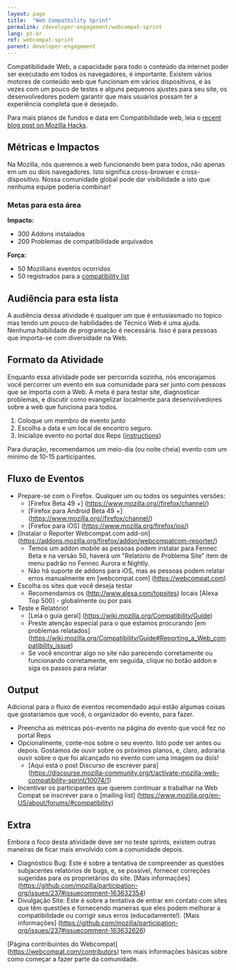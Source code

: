 ```yaml
---
layout: page
title:  "Web Compatbility Sprint"
permalink: /developer-engagement/webcompat-sprint
lang: pt-br
ref: webcompat-sprint
parent: developer-engagement
---
```


Compatibilidade Web, a capacidade para todo o conteúdo da internet poder ser executado em todos os navegadores, é importante. Existem vários motores de conteúdo web que funcionam em vários dispositivos, e às vezes com um pouco de testes e alguns pequenos ajustes para seu site, os desenvolvedores podem garantir que mais usuários possam ter a experiência completa que é desejado.

Para mais planos de fundos e data em Compatibilidade web, leia o  [recent blog post on Mozilla Hacks](https://hacks.mozilla.org/2016/07/make-the-web-work-for-everyone/).

## Métricas e Impactos

Na Mozilla, nós queremos a web funcionando bem para todos, não apenas em um ou dois navegadores. Isto significa cross-browser e cross-dispositivo. Nossa comunidade global pode dar visibilidade a isto que nenhuma equipe poderia combinar!

### Metas para esta área

__Impacto:__

* 300 Addons instalados
* 200 Problemas de compatibilidade arquivados

__Força:__

* 50 Mozillians eventos ocorridos
* 50 registrados para a [compatibility list](https://www.mozilla.org/en-US/about/forums/#compatibility)

## Audiência para esta lista

A audiência dessa atividade é qualquer um que é entusiasmado no topico mas tendo um pouco de habilidades de Técnico Web é uma ajuda. Nenhuma habilidade de programação é necessária. Isso é para pessoas que importa-se com  diversidade na Web.

## Formato da Atividade

Enquanto essa atividade pode ser percorrida sozinha, nós encorajamos você percorrer um evento em sua comunidade para ser junto com pessoas que se importa com a Web. A meta é para testar site, diagnosticar problemas, e discutir como evangelizar localmente para desenvolvedores sobre a web que funciona para todos.

1. Coloque um membro de evento junto
2. Escolha a data e um local de encontro seguro.
3. Inicialize  evento no portal dos Reps ([instructions](https://wiki.mozilla.org/ReMo/SOPs/Event_hosting))

Para duração, recomendamos um meio-dia (ou noite cheia) evento com um mínimo de 10-15 participantes.

## Fluxo de Eventos

* Prepare-se com o Firefox. Qualquer um ou todos os seguintes versões:
    * [Firefox Beta 49 +] (https://www.mozilla.org//firefox/channel/)
    * [Firefox para Android Beta 49 +] (https://www.mozilla.org//firefox/channel/)
    * [Firefox para iOS] (https://www.mozilla.org/firefox/ios/)
* [Instalar o Reporter Webcompat.com add-on] (https://addons.mozilla.org/firefox/addon/webcompatcom-reporter/)
    * Temos um addon mobile as pessoas podem instalar para Fennec Beta e na versão 50, haverá um "Relatório de Problema Site" item de menu padrão no Fennec Aurora e Nightly.
    * Não há suporte de addons para iOS, mas as pessoas podem relatar erros manualmente em [webcompat.com] (https://webcompat.com)
* Escolha os sites que você deseja testar
    * Recomendamos os (http://www.alexa.com/topsites) locais [Alexa Top 500] - globalmente ou por país
* Teste e Relatório!
    * [Leia o guia geral] (https://wiki.mozilla.org/Compatibility/Guide)
    * Preste atenção especial para o que estamos procurando [em problemas relatados] (https://wiki.mozilla.org/Compatibility/Guide#Reporting_a_Web_compatibility_issue)
    * Se você encontrar algo no site não parecendo corretamente ou funcionando corretamente, em seguida, clique no botão addon e siga os passos para relatar

## Output
Adicional para o fluxo de eventos recomendado aqui estão algumas coisas que gostaríamos que você, o organizador do evento, para fazer.

* Preencha as métricas pós-evento na página do evento que você fez no portal Reps
* Opcionalmente, conte-nos sobre o seu evento. Isto pode ser antes ou depois. Gostamos de ouvir sobre os próximos planos, e, claro, adoraria ouvir sobre o que foi alcançado no evento com uma imagem ou dois!
    * [Aqui está o post Discurso de escrever para] (https://discourse.mozilla-community.org/t/activate-mozilla-web-compatibility-sprint/10074/1)
* Incentivar os participantes que querem continuar a trabalhar na Web Compat se inscrever para o [mailing list] (https://www.mozilla.org/en-US/about/forums/#compatibility)

## Extra
Embora o foco desta atividade deve ser no teste sprints, existem outras maneiras de ficar mais envolvido com a comunidade depois.

* Diagnóstico Bug: Este é sobre a tentativa de compreender as questões subjacentes relatórios de bugs, e, se possível, fornecer correções sugeridas para os proprietários do site. [Mais informações] (https://github.com/mozilla/participation-org/issues/237#issuecomment-163632354)
* Divulgação Site: Este é sobre a tentativa de entrar em contato com sites que têm questões e fornecendo maneiras que eles podem melhorar a compatibilidade ou corrigir seus erros (educadamente!). [Mais informações] (https://github.com/mozilla/participation-org/issues/237#issuecomment-163632626)

[Página contribuintes do Webcompat] (https://webcompat.com/contributors) tem mais informações básicas sobre como começar a fazer parte da comunidade.
